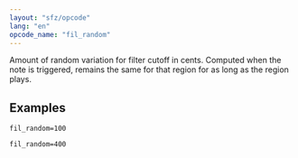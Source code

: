 ```yaml
---
layout: "sfz/opcode"
lang: "en"
opcode_name: "fil_random"
---
```

Amount of random variation for filter cutoff in cents. Computed when the note is
triggered, remains the same for that region for as long as the region plays.

## Examples

```
fil_random=100

fil_random=400
```
